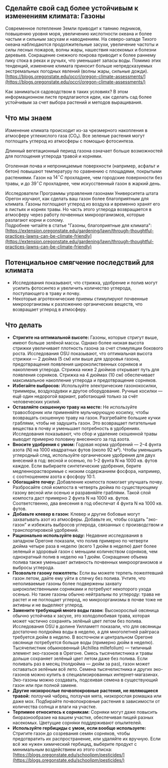 ## Сделайте свой сад более устойчивым к изменениям климата: Газоны

Современное потепление Земли приводит к таянию ледников, повышению уровня моря, увеличению кислотности океана и более частым и сильным засухам и наводнениям. На северо-западе Тихого океана наблюдаются продолжительные засухи, увеличение частоты и силы лесных пожаров, волны жары, нашествия насекомых и болезни деревьев. Сокращение снежного покрова приводит к более раннему пику стока в реках и ручьях, что уменьшает запасы воды. Помимо этих тенденций, изменение климата приносит больше непредсказуемых экстремальных погодных явлений (волны жары, сильные дожди).  
[https://blogs.oregonstate.edu/occri/oregon-climate-assessments/](https://blogs.oregonstate.edu/occri/oregon-climate-assessments/)

Как заниматься садоводством в таких условиях? В этом информационном листе предлагаются идеи, как сделать сад более устойчивым за счет выбора растений и методов выращивания.

## Что мы знаем

Изменение климата происходит из-за чрезмерного накопления в атмосфере углекислого газа (CO₂). Все зеленые растения могут поглощать углерод из атмосферы с помощью фотосинтеза.

Длинный вегетационный период газона означает больше возможностей для поглощения углерода травой и корнями.

Оголенная почва и непроницаемые поверхности (например, асфальт и бетон) повышают температуру по сравнению с площадями, покрытыми растениями. Газон на $14^{\circ}C$ прохладнее, чем городские поверхности без травы, и до $39^{\circ}C$ прохладнее, чем искусственный газон в жаркий день.

Исследователи Программы управления газонами Университета штата Орегон изучают, как сделать ваш газон более благоприятным для климата. Газоны поглощают углерод из воздуха и временно хранят его в листьях и корнях травы. Но часть этого углерода возвращается в атмосферу через работу почвенных микроорганизмов, которые разлагают корни и солому.  
Подробнее читайте в статье "Газоны, благоприятные для климата": [https://extension.oregonstate.edu/gardening/lawn/through-thoughtful-practices-lawns-can-be-climate-friendly](https://extension.oregonstate.edu/gardening/lawn/through-thoughtful-practices-lawns-can-be-climate-friendly)

## Потенциальное смягчение последствий для климата

- Исследования показывают, что стрижка, удобрение и полив могут усилить фотосинтез и увеличить количество углерода, поступающего в траву и почву.
- Некоторые агротехнические приемы стимулируют почвенные микроорганизмы к разложению органических веществ, что возвращает углерод в атмосферу.

## Что делать

- **Стригите на оптимальной высоте:** Газоны, которые стригут выше, имеют больше зелёной массы. Однако более низкая высота стрижки увеличивает плотность газона за счет стимуляции бокового роста. Исследования OSU показывают, что оптимальная высота стрижки — 2 дюйма (5 см) или выше для здоровья газона, предотвращения появления широколиственных сорняков и накопления углерода. Стрижка ниже 2 дюймов открывает путь для появления сорняков. Стрижка на 4 дюймах (10 см) обеспечивает максимальное накопление углерода и предотвращение сорняков.
- **Избегайте выбросов:** Используйте электрические газонокосилки, триммеры, воздуходувки и другое оборудование. Ручные косилки — ещё один недорогой вариант, работающий только за счёт человеческих усилий.
- **Оставляйте скошенную траву на месте:** Не используйте травосборник или применяйте мульчирующую косилку, чтобы возвращать скошенную траву на газон. Разгребайте большие кучки граблями, чтобы не задушить газон. Это возвращает питательные вещества в почву и уменьшает потребность в удобрениях. Исследования показывают, что сбор и удаление скошенной травы выводит примерно половину внесенного за год азота.
- **Вносите удобрения с умом:** Годовая норма удобрений — 2–4 фунта азота (N) на 1000 квадратных футов (около 92 м²). Чтобы уменьшить углеродный след, используйте органические удобрения для двух внесений в год: весной и осенью, по 1–2 фунта N на 1000 кв. футов каждое. Если выбираете синтетические удобрения, берите медленнорастворимые с низким содержанием фосфора, например, с соотношением азота к фосфору 10:1.
- **Обогащайте почву:** Добавление компоста помогает улучшать почву. Разбросайте слой компоста в четверть дюйма по существующему газону весной или осенью и разравняйте граблями. Такой слой компоста даст примерно 2 фунта N на 1000 кв. футов. Соответственно, два внесения в год обеспечат 4 фунта N на 1000 кв. футов.
- **Добавьте клевер в газон:** Клевер и другие бобовые могут захватывать азот из атмосферы. Добавьте их, чтобы создать "эко-газон" и избежать выбросов углерода, связанных с производством и транспортировкой удобрений.
- **Рационально используйте воду:** Недавние исследования в западном Орегоне показали, что полив примерно по четверти дюйма четыре раза в неделю (всего 1 дюйм в неделю) дает более зеленый и здоровый газон с меньшим количеством сорняков, чем однократный полив в неделю на 1 дюйм. Сокращение объема полива также уменьшает активность почвенных микроорганизмов и выбросы углерода.
- **Позвольте газону пожелтеть:** Если вы можете терпеть пожелтевший газон летом, дайте ему уйти в спячку без полива. Учтите, что неполиваемые газоны более подвержены захвату широколиственными сорняками и потребуют некоторого ухода осенью. Но такие газоны обычно нейтральны по углероду: трава не растет и не поглощает углерод, но микроорганизмы в почве тоже не активны и не выделяют углерод.
- **Замените требующий много воды газон:** Высокорослый овсяница обычно устойчива к засухе, это холодолюбивая трава, которая может частично сохранять зелёный цвет летом без полива. Исследования OSU в долине Уилламетт показали, что для овсяницы достаточно полдюйма воды в неделю, а для многолетней райграса требуется дюйм в неделю. В восточном и центральном Орегоне овсянице потребуется больше воды (примерно дюйм в неделю). Тысячелистник обыкновенный (Achillea millefolium) — типичный элемент эко-газонов в Орегоне. Смесь тысячелистника и травы дольше сохраняет зелёный цвет летом даже без полива. Если поливать раз в месяц (полдюйма — дюйм за раз), газон может оставаться зелёным всё лето. Семена тысячелистника и других эко-газонов можно купить в специализированных интернет-магазинах. Эко-газоны можно создавать, подсеивая семена в существующий газон или при полной замене.
- **Другие низкорослые почвопокровные растения, не являющиеся травой:** ползучий чабрец, ползучая мята, низкорослая ромашка или даже мох. Подбирайте почвопокровные растения в зависимости от количества солнца и влаги на участке.
- **Терпимее относитесь к сорнякам:** Сорняки могут даже повысить биоразнообразие на вашем участке, обеспечивая пищей разных насекомых. Цветущие сорняки поддерживают опылителей.
- **Используйте гербициды с умом, если вообще используете:** Стригите газон до созревания семян сорняков, чтобы предотвратить их распространение, или удаляйте их вручную. Если всё же нужен химический гербицид, выберите продукт с минимальным воздействием из этого списка: [https://blogs.oregonstate.edu/schoolipm/pesticides/](https://blogs.oregonstate.edu/schoolipm/pesticides/)
